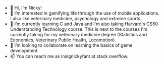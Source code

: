 - 👋 Hi, I’m Nicky!
- 👀 I’m interested in gamifying life through the use of mobile applications. I also like veterinary medicine, psychology and extreme sports.
- 🌱 I’m currently learning C and Java and I'm also taking Harvard's CS50 Understanding Technology course.
      This is next to the courses I'm currently taking for my veterinary medicine degree (Statistics and Economics, Veterinary Public Health, Locomotion).
- 💞️ I’m looking to collaborate on learning the basics of game development.
- 📫 You can reach me as insignickyfant at stack overflow.

<!---
insignickyfant/insignickyfant is a ✨ special ✨ repository because its `README.md` (this file) appears on your GitHub profile.
You can click the Preview link to take a look at your changes.
--->
